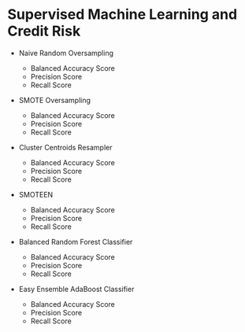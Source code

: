 # Supervised Machine Learning and Credit Risk

* Naive Random Oversampling
  * Balanced Accuracy Score  
  * Precision Score
  * Recall Score

* SMOTE Oversampling
  * Balanced Accuracy Score  
  * Precision Score
  * Recall Score

* Cluster Centroids Resampler
  * Balanced Accuracy Score  
  * Precision Score
  * Recall Score

* SMOTEEN
  * Balanced Accuracy Score  
  * Precision Score
  * Recall Score

* Balanced Random Forest Classifier
  * Balanced Accuracy Score  
  * Precision Score
  * Recall Score

* Easy Ensemble AdaBoost Classifier
  * Balanced Accuracy Score  
  * Precision Score
  * Recall Score
